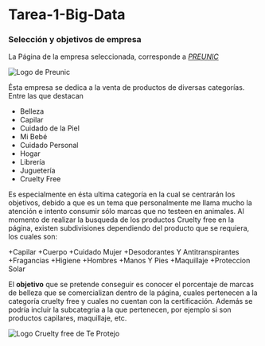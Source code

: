 # Tarea-1-Big-Data
### Selección y objetivos de empresa

La Página de la empresa seleccionada, corresponde a *[PREUNIC](https://preunic.cl)*

![Logo de Preunic](https://www.mallmarina.cl/wp-content/uploads/2019/12/LOGOS-350x350-preunic.png)

Ésta empresa se dedica a la venta de productos de diversas categorías. Entre las que destacan

- Belleza
- Capilar
- Cuidado de la Piel
- Mi Bebé
- Cuidado Personal
- Hogar
- Librería
- Juguetería
- Cruelty Free

Es especialmente en ésta ultima categoría en la cual se centrarán los objetivos, debido a que es un tema que personalmente me llama mucho la atención
e intento consumir sólo marcas que no testeen en animales.
Al momento de realizar la busqueda de los productos Cruelty free en la página, existen subdivisiones dependiendo del producto que se requiera, los cuales son:

+Capilar
+Cuerpo
+Cuidado Mujer
+Desodorantes Y Antitranspirantes
+Fragancias
+Higiene
+Hombres
+Manos Y Pies
+Maquillaje
+Proteccion Solar

El **objetivo** que se pretende conseguir es conocer el porcentaje de marcas de belleza que se comercializan dentro de la página, cuales pertenecen a la categoría cruelty free y cuales no cuentan con la certificación. Además se podría incluir la subcategria a la que pertenecen, por ejemplo si son productos capilares, maquillaje, etc.

![Logo Cruelty free de Te Protejo](https://www.patasarriba.cl/wp-content/uploads/2016/08/Logo-Te-Protejo-Cruelty-Free.jpg)


